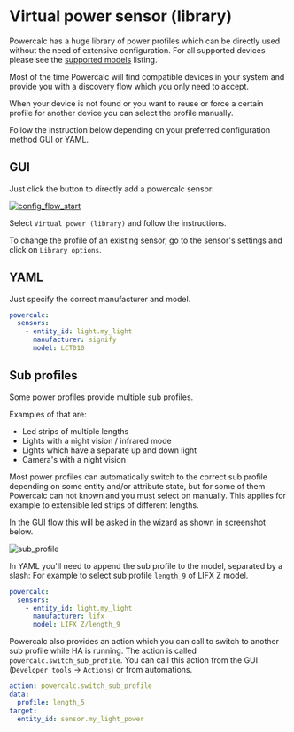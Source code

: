 # Virtual power sensor (library)

Powercalc has a huge library of power profiles which can be directly used without the need of extensive configuration.
For all supported devices please see the [supported models](https://library.powercalc.nl) listing.

Most of the time Powercalc will find compatible devices in your system and provide you with a discovery flow which you only need to accept.

When your device is not found or you want to reuse or force a certain profile for another device you can select the profile manually.

Follow the instruction below depending on your preferred configuration method GUI or YAML.

## GUI

Just click the button to directly add a powercalc sensor:

[![config_flow_start](https://my.home-assistant.io/badges/config_flow_start.svg)](https://my.home-assistant.io/redirect/config_flow_start/?domain=powercalc)

Select `Virtual power (library)` and follow the instructions.

To change the profile of an existing sensor, go to the sensor's settings and click on `Library options`.

## YAML

Just specify the correct manufacturer and model.

```yaml
powercalc:
  sensors:
    - entity_id: light.my_light
      manufacturer: signify
      model: LCT010
```

## Sub profiles

Some power profiles provide multiple sub profiles.

Examples of that are:

- Led strips of multiple lengths
- Lights with a night vision / infrared mode
- Lights which have a separate up and down light
- Camera's with a night vision

Most power profiles can automatically switch to the correct sub profile depending on some entity and/or attribute state, but for some of them Powercalc can not known and you must select on manually.
This applies for example to extensible led strips of different lengths.

In the GUI flow this will be asked in the wizard as shown in screenshot below.

![sub_profile](../img/sub_profile.png)

In YAML you'll need to append the sub profile to the model, separated by a slash:
For example to select sub profile `length_9` of LIFX Z model.

```yaml
powercalc:
  sensors:
    - entity_id: light.my_light
      manufacturer: lifx
      model: LIFX Z/length_9
```

Powercalc also provides an action which you can call to switch to another sub profile while HA is running.
The action is called `powercalc.switch_sub_profile`.
You can call this action from the GUI (`Developer tools` -> `Actions`) or from automations.

```yaml
action: powercalc.switch_sub_profile
data:
  profile: length_5
target:
  entity_id: sensor.my_light_power
```
